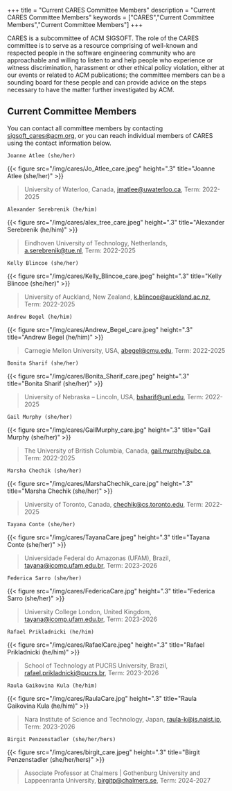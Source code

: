
+++
title = "Current CARES Committee Members"
description = "Current CARES Committee Members"
keywords = ["CARES","Current Committee Members","Current Committee Members"]
+++

CARES is a subcommittee of ACM SIGSOFT. The role of the CARES committee is to serve as a resource comprising of well-known and respected people in the software engineering community who are approachable and willing to listen to and help people who experience or witness discrimination, harassment or other ethical policy violation, either at our events or related to ACM publications; the committee members can be a sounding board for these people and can provide advice on the steps necessary to have the matter further investigated by ACM.

## Current Committee Members
You can contact all committee members by contacting sigsoft_cares@acm.org, or you can reach individual members of CARES using the contact information below.

`Joanne Atlee (she/her)`

{{< figure src="/img/cares/Jo_Atlee_care.jpeg" height=".3" title="Joanne Atlee (she/her)" >}}

> University of Waterloo, Canada,  jmatlee@uwaterloo.ca, Term: 2022-2025

`Alexander Serebrenik (he/him)`

{{< figure src="/img/cares/alex_tree_care.jpeg" height=".3" title="Alexander Serebrenik (he/him)" >}}


> Eindhoven University of Technology, Netherlands, a.serebrenik@tue.nl, Term: 2022-2025 

`Kelly Blincoe (she/her)`

{{< figure src="/img/cares/Kelly_Blincoe_care.jpeg" height=".3" title="Kelly Blincoe (she/her)" >}}

> University of Auckland, New Zealand, k.blincoe@auckland.ac.nz, Term: 2022-2025

`Andrew Begel (he/him)`

{{< figure src="/img/cares/Andrew_Begel_care.jpeg" height=".3" title="Andrew Begel (he/him)" >}}

> Carnegie Mellon University, USA, abegel@cmu.edu, Term: 2022-2025

`Bonita Sharif (she/her)`

{{< figure src="/img/cares/Bonita_Sharif_care.jpeg" height=".3" title="Bonita Sharif (she/her)" >}}

> University of Nebraska – Lincoln, USA, bsharif@unl.edu, Term: 2022-2025

`Gail Murphy (she/her)`

{{< figure src="/img/cares/GailMurphy_care.jpg" height=".3" title="Gail Murphy (she/her)" >}}

> The University of British Columbia, Canada, gail.murphy@ubc.ca, Term: 2022-2025

`Marsha Chechik (she/her)`

{{< figure src="/img/cares/MarshaChechik_care.jpg" height=".3" title="Marsha Chechik (she/her)" >}}

> University of Toronto, Canada, chechik@cs.toronto.edu, Term: 2022-2025

`Tayana Conte (she/her)`

{{< figure src="/img/cares/TayanaCare.jpeg" height=".3" title="Tayana Conte (she/her)" >}}

> Universidade Federal do Amazonas (UFAM), Brazil, tayana@icomp.ufam.edu.br, Term: 2023-2026

`Federica Sarro (she/her)`

{{< figure src="/img/cares/FedericaCare.jpg" height=".3" title="Federica Sarro (she/her)" >}}

> University College London, United Kingdom, tayana@icomp.ufam.edu.br, Term: 2023-2026

`Rafael Prikladnicki (he/him)`

{{< figure src="/img/cares/RafaelCare.jpeg" height=".3" title="Rafael Prikladnicki (he/him)" >}}

> School of Technology at PUCRS University, Brazil, rafael.prikladnicki@pucrs.br, Term: 2023-2026

`Raula Gaikovina Kula (he/him)`

{{< figure src="/img/cares/RaulaCare.jpg" height=".3" title="Raula Gaikovina Kula (he/him)" >}}

> Nara Institute of Science and Technology, Japan, raula-k@is.naist.jp, Term: 2023-2026

`Birgit Penzenstadler (she/her/hers)`

{{< figure src="/img/cares/birgit_care.jpeg" height=".3" title="Birgit Penzenstadler (she/her/hers)" >}}

> Associate Professor at Chalmers | Gothenburg University and Lappeenranta University, birgitp@chalmers.se, Term: 2024-2027